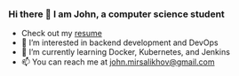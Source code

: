 ### Hi there 👋 I am John, a computer science student
- Check out my [resume](https://github.com/ibrokhim-mirsalikhov/resume)
- 👀 I’m interested in backend development and DevOps
- 🌱 I’m currently learning  Docker, Kubernetes, and Jenkins
- 📫 You can reach me at john.mirsalikhov@gmail.com

<!---
ibrokhim-mirsalikhov/ibrokhim-mirsalikhov is a ✨ special ✨ repository because its `README.md` (this file) appears on your GitHub profile.
You can click the Preview link to take a look at your changes.
--->
